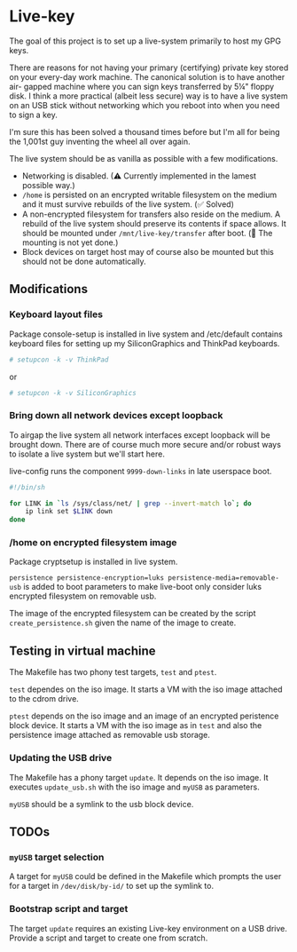 # Live-key

The goal of this project is to set up a live-system primarily to host my GPG
keys.

There are reasons for not having your primary (certifying) private key stored on
your every-day work machine. The canonical solution is to have another air-
gapped machine where you can sign keys transferred by 5¼" floppy disk.
I think a more practical (albeit less secure) way is to have a live system on an
USB stick without networking which you reboot into when you need to sign a key.

I'm sure this has been solved a thousand times before but I'm all for being the
1,001st guy inventing the wheel all over again.

The live system should be as vanilla as possible with a few modifications.

- Networking is disabled.
  (&#x26a0; Currently implemented in the lamest possible way.)
- `/home` is persisted on an encrypted writable filesystem on the medium and it
  must survive rebuilds of the live system. (&#x2705; Solved)
- A non-encrypted filesystem for transfers also reside on the medium. A rebuild
  of the live system should preserve its contents if space allows. It should be
  mounted under `/mnt/live-key/transfer` after boot. (&#x1f6a7; The mounting is
  not yet done.)
- Block devices on target host may of course also be mounted but this should not
  be done automatically.

## Modifications

### Keyboard layout files

Package console-setup is installed in live system and /etc/default contains
keyboard files for setting up my SiliconGraphics and ThinkPad keyboards.

```sh
# setupcon -k -v ThinkPad
```

or

```sh
# setupcon -k -v SiliconGraphics
```

### Bring down all network devices except loopback

To airgap the live system all network interfaces except loopback will be
brought down.
There are of course much more secure and/or robust ways to isolate a live
system but we'll start here.

live-config runs the component `9999-down-links` in late userspace boot.

```sh
#!/bin/sh

for LINK in `ls /sys/class/net/ | grep --invert-match lo`; do
    ip link set $LINK down
done
```

### /home on encrypted filesystem image

Package cryptsetup is installed in live system.

`persistence persistence-encryption=luks persistence-media=removable-usb` is
added to boot parameters to make live-boot only consider luks encrypted
filesystem on removable usb.

The image of the encrypted filesystem can be created by the script
`create_persistence.sh` given the name of the image to create.

## Testing in virtual machine

The Makefile has two phony test targets, `test` and `ptest`.

`test` dependes on the iso image. It starts a VM with the iso image attached to
the cdrom drive.

`ptest` depends on the iso image and an image of an encrypted peristence block
device. It starts a VM with the iso image as in `test` and also the persistence
image attached as removable usb storage.

### Updating the USB drive

The Makefile has a phony target `update`. It depends on the iso image. It
executes `update_usb.sh` with the iso image and `myUSB` as parameters.

`myUSB` should be a symlink to the usb block device.

## TODOs

### `myUSB` target selection

A target for `myUSB` could be defined in the Makefile which prompts the user for
a target in `/dev/disk/by-id/` to set up the symlink to.

### Bootstrap script and target

The target `update` requires an existing Live-key environment on a USB drive.
Provide a script and target to create one from scratch.

